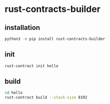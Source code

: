 # rust-contracts-builder

## installation

```bash
python3 -m pip install rust-contracts-builder
```

## init

```bash
rust-contract init hello
```

## build

```bash
cd hello
rust-contract build --stack-size 8192
```

